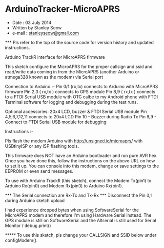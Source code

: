 ArduinoTracker-MicroAPRS
========================

 - Date : 03 July 2014
 - Written by Stanley Seow
 - e-mail : stanleyseow@gmail.com
 
 *** Pls refer to the top of the source code for version history and updated instructions.
 

Arduino TrackR interface for MicroAPRS firmware

 This sketch configure the MicroAPRS for the proper callsign and ssid and
 read/write data coming in from the MicroAPRS (another Arduino or atmega328 known as the modem) 
 via Serial port
 
 Connection to Arduino :-
 Pin 0/1 (rx,tx) connects to Arduino with MicroAPRS firmware
 Pin 2,3 ( rx,tx ) connects to GPS module 
 Pin 8,9 ( rx,tx ) connects to a FTDI Serial USB module with OTG calbe to my Android phone with FTDI 
 Terminal software for logging and debugging during the test runs. 
 
 Optional accessories: 20x4 LCD, buzzer & FTDI Serial USB module
 Pin 4,5,6,7,12,11 connects to 20x4 LCD 
 Pin 10 - Buzzer during Radio Tx
 Pin 8,9 - Connect to FTDI Serial USB module for debugging
 
 Instructions :-
 
 Pls flash the modem Arduino with http://unsigned.io/microaprs/ with USBtinyISP or 
 any ISP flashing tools.
 
 This firmware does NOT have an Arduino bootloader and run pure AVR hex. Once you
 have done this, follow the instructions on the above URL on how to set it up.
 You can console into this modem, change or save settings to the EEPROM or even 
 send messages.

 To use with Arduino TrackR (this sketch), connect the Modem Tx(pin1) to Arduino Rx(pin0) and 
 Modem Rx(pin0) to Arduino Rx(pin1).
 
 *** The Serial connection are Rx-Tx and Tx-Rx
 *** Disconnect the Pin 0,1 during Arduino sketch upload
 
 I had experience dropped bytes when using SoftwareSerial for the MicroAPRS modem and therefore
 I'm using Hardware Serial instead. The GPS module is still on SoftwareSerial and 
 the Altserial is still used for Serial Monitor / debug.print() 
 
 ***** To use this sketch, pls change your CALLSIGN and SSID below under configModem().
 
 
 
